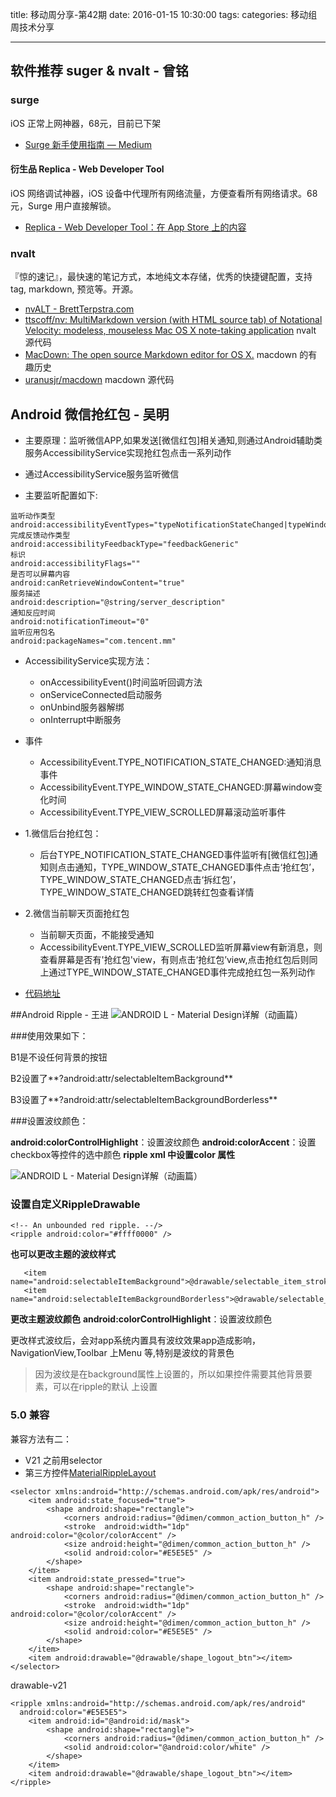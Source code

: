 title: 移动周分享-第42期
date: 2016-01-15  10:30:00
tags:
categories: 移动组周技术分享

---


## 软件推荐 suger & nvalt - 曾铭

### surge

iOS 正常上网神器，68元，目前已下架

- [Surge 新手使用指南 — Medium](https://medium.com/@scomper/surge-%E9%85%8D%E7%BD%AE%E6%96%87%E4%BB%B6-a1533c10e80b#.m68o22az4)

#### 衍生品 Replica - Web Developer Tool

iOS 网络调试神器，iOS 设备中代理所有网络流量，方便查看所有网络请求。68 元，Surge 用户直接解锁。

- [Replica - Web Developer Tool：在 App Store 上的内容](https://itunes.apple.com/cn/app/replica-web-developer-tool/id1068196306)

### nvalt

『惊的速记』，最快速的笔记方式，本地纯文本存储，优秀的快捷键配置，支持 tag, markdown, 预览等。开源。

- [nvALT - BrettTerpstra.com](http://brettterpstra.com/projects/nvalt/)
- [ttscoff/nv: MultiMarkdown version (with HTML source tab) of Notational Velocity: modeless, mouseless Mac OS X note-taking application](https://github.com/ttscoff/nv) nvalt 源代码
- [MacDown: The open source Markdown editor for OS X.](http://macdown.uranusjr.com/blog/post/5/show-hn-macdown/) macdown 的有趣历史
- [uranusjr/macdown](https://github.com/uranusjr/macdown) macdown 源代码




## Android 微信抢红包 - 吴明
- 主要原理：监听微信APP,如果发送[微信红包]相关通知,则通过Android辅助类服务AccessibilityService实现抢红包点击一系列动作

- 通过AccessibilityService服务监听微信
- 主要监听配置如下:

```
监听动作类型
android:accessibilityEventTypes="typeNotificationStateChanged|typeWindowStateChanged|typeViewScrolled"
完成反馈动作类型
android:accessibilityFeedbackType="feedbackGeneric"
标识
android:accessibilityFlags=""
是否可以屏幕内容
android:canRetrieveWindowContent="true"
服务描述
android:description="@string/server_description"
通知反应时间
android:notificationTimeout="0"
监听应用包名
android:packageNames="com.tencent.mm" 
```
		
- AccessibilityService实现方法：
	-  onAccessibilityEvent()时间监听回调方法
	-  onServiceConnected启动服务
	-  onUnbind服务器解绑
	-  onInterrupt中断服务
-  事件
	- AccessibilityEvent.TYPE_NOTIFICATION_STATE_CHANGED:通知消息事件
	-   AccessibilityEvent.TYPE_WINDOW_STATE_CHANGED:屏幕window变化时间
	-   AccessibilityEvent.TYPE_VIEW_SCROLLED屏幕滚动监听事件

- 1.微信后台抢红包：
	- 后台TYPE_NOTIFICATION_STATE_CHANGED事件监听有[微信红包]通知则点击通知，TYPE_WINDOW_STATE_CHANGED事件点击‘抢红包’，TYPE_WINDOW_STATE_CHANGED点击‘拆红包’，TYPE_WINDOW_STATE_CHANGED跳转红包查看详情
- 2.微信当前聊天页面抢红包
	-  当前聊天页面，不能接受通知
	- AccessibilityEvent.TYPE_VIEW_SCROLLED监听屏幕view有新消息，则查看屏幕是否有'抢红包'view，有则点击‘抢红包’view,点击抢红包后则同上通过TYPE_WINDOW_STATE_CHANGED事件完成抢红包一系列动作
- [代码地址](https://github.com/milin411/RedWallet.git)


##Android Ripple - 王进
![ANDROID L - Material Design详解（动画篇） ](http://static.open-open.com/lib/uploadImg/20141122/20141122214256_785.gif)

###使用效果如下：

B1是不设任何背景的按钮

B2设置了**?android:attr/selectableItemBackground**

B3设置了**?android:attr/selectableItemBackgroundBorderless**

###设置波纹颜色：

**android:colorControlHighlight**：设置波纹颜色
**android:colorAccent**：设置checkbox等控件的选中颜色
**ripple xml 中设置color 属性**

![ANDROID L - Material Design详解（动画篇） ](http://static.open-open.com/lib/uploadImg/20141122/20141122214257_848.gif)
### 设置自定义RippleDrawable
```
<!-- An unbounded red ripple. --/> 
<ripple android:color="#ffff0000" />
```

**也可以更改主题的波纹样式**
```
   <item name="android:selectableItemBackground">@drawable/selectable_item_stroke_bg</item>
   <item name="android:selectableItemBackgroundBorderless">@drawable/selectable_item_bg</item>
```
**更改主题波纹颜色**
**android:colorControlHighlight**：设置波纹颜色

   更改样式波纹后，会对app系统内置具有波纹效果app造成影响，NavigationView,Toolbar 上Menu 等,特别是波纹的背景色
   
 > 因为波纹是在background属性上设置的，所以如果控件需要其他背景要素，可以在ripple的默认<item> 上设置
 
### 5.0 兼容
兼容方法有二：
- V21 之前用selector
- 第三方控件[MaterialRippleLayout](https://github.com/balysv/material-ripple)


```
<selector xmlns:android="http://schemas.android.com/apk/res/android">
    <item android:state_focused="true">
        <shape android:shape="rectangle">
            <corners android:radius="@dimen/common_action_button_h" />
            <stroke  android:width="1dp" android:color="@color/colorAccent" />
            <size android:height="@dimen/common_action_button_h" />
            <solid android:color="#E5E5E5" />
        </shape>
    </item>
    <item android:state_pressed="true">
        <shape android:shape="rectangle">
            <corners android:radius="@dimen/common_action_button_h" />
            <stroke  android:width="1dp" android:color="@color/colorAccent" />
            <size android:height="@dimen/common_action_button_h" />
            <solid android:color="#E5E5E5" />
        </shape>
    </item>
    <item android:drawable="@drawable/shape_logout_btn"></item>
</selector>
```
drawable-v21
```
<ripple xmlns:android="http://schemas.android.com/apk/res/android"
  android:color="#E5E5E5">
    <item android:id="@android:id/mask">
        <shape android:shape="rectangle">
            <corners android:radius="@dimen/common_action_button_h" />
            <solid android:color="@android:color/white" />
        </shape>
    </item>
    <item android:drawable="@drawable/shape_logout_btn"></item>
</ripple>
```
